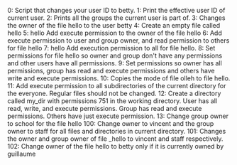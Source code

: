 0: Script that changes your user ID to betty.
1: Print the effective user ID of current user. 
2: Prints all the groups the current user is part of.
3: Changes the owner of the file hello to the user betty
4: Create an empty file called hello
5: hello Add execute permission to the owner of the file hello
6: Add execute permission to user and group owner, and read permission to others for file hello
7: hello Add execution permission to all for file hello.
8: Set permissions for file hello so owner and group don't have any permissions and other users have all permissions.
9: Set permissions so owner has all permissions, group has read and execute permissions and others have write and execute permissions.
10: Copies the mode of file olleh to file hello.
11: Add execute permission to all subdirectories of the current directory for the everyone. Regular files should not be changed.
12: Create a directory called my_dir with permissions 751 in the working directory. User has all read, write, and execute permissions. Group has read and execute permissions. Others have just execute permission.
13: Change group owner to school for the file hello
100: Change owner to vincent and the group owner to staff for all files and directories in current directory.
101: Changes the owner and group owner of file _hello to vincent and staff respectively.
102: Change owner of the file hello to betty only if it is currently owned by guillaume



